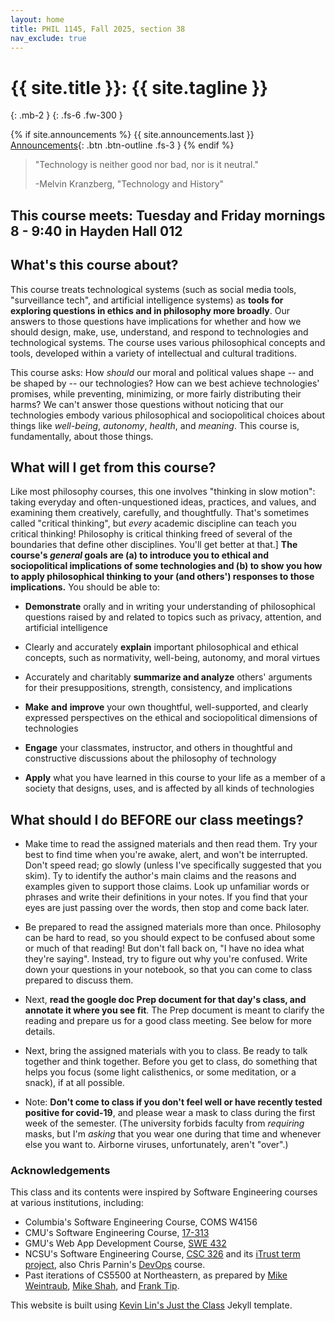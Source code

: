 ```yaml
---
layout: home
title: PHIL 1145, Fall 2025, section 38
nav_exclude: true
---
```


# {{ site.title }}: {{ site.tagline }}
{: .mb-2 }
{: .fs-6 .fw-300 }

{% if site.announcements %}
{{ site.announcements.last }}
[Announcements](announcements.md){: .btn .btn-outline .fs-3 }
{% endif %}

> "Technology is neither good nor bad, nor is it neutral."
>
> -Melvin Kranzberg, "Technology and History"

## This course meets: Tuesday and Friday mornings 8 - 9:40 in Hayden Hall 012

## What's this course about?

This course treats technological systems (such as social media tools,
"surveillance tech", and artificial intelligence systems) as **tools for
exploring questions in ethics and in philosophy more broadly**. Our
answers to those questions have implications for whether and how we
should design, make, use, understand, and respond to technologies and
technological systems. The course uses various philosophical concepts
and tools, developed within a variety of intellectual and cultural
traditions.

This course asks: How *should* our moral and political values shape --
and be shaped by -- our technologies? How can we best achieve
technologies' promises, while preventing, minimizing, or more fairly
distributing their harms? We can't answer those questions without
noticing that our technologies embody various philosophical and
sociopolitical choices about things like *well-being*, *autonomy*,
*health*, and *meaning*. This course is, fundamentally, about those
things.

## What will I get from this course?

Like most philosophy courses, this one involves "thinking in slow
motion": taking everyday and often-unquestioned ideas, practices, and
values, and examining them creatively, carefully, and thoughtfully.
That's sometimes called "critical thinking", but *every* academic
discipline can teach you critical thinking! Philosophy is critical
thinking freed of several of the boundaries that define other
disciplines. You'll get better at that.]
**The course's *general* goals are (a) to introduce you to ethical and
sociopolitical implications of some technologies and (b) to show you how
to apply philosophical thinking to your (and others') responses to those
implications.** You should be able to:

- **Demonstrate** orally and in writing your understanding of
  philosophical questions raised by and related to topics such as
  privacy, attention, and artificial intelligence

- Clearly and accurately **explain** important philosophical and
  ethical concepts, such as normativity, well-being, autonomy, and moral
  virtues

- Accurately and charitably **summarize and analyze** others' arguments
  for their presuppositions, strength, consistency, and
  implications

- **Make** **and** **improve** your own thoughtful, well-supported, and
  clearly expressed perspectives on the ethical and sociopolitical
  dimensions of technologies

- **Engage** your classmates, instructor, and others in thoughtful and
  constructive discussions about the philosophy of technology

- **Apply** what you have learned in this course to your life as a
  member of a society that designs, uses, and is affected by all kinds
  of technologies


## What should I do BEFORE our class meetings? 

- Make time to read the assigned materials and then read them. Try your
  best to find time when you're awake, alert, and won't be interrupted.
  Don't speed read; go slowly (unless I've specifically suggested that
  you skim). Ty to identify the author's main claims and the reasons and
  examples given to support those claims. Look up unfamiliar words or
  phrases and write their definitions in your notes. If you find that
  your eyes are just passing over the words, then stop and come back
  later.

- Be prepared to read the assigned materials more than once. Philosophy
  can be hard to read, so you should expect to be confused about some or
  much of that reading! But don't fall back on, "I have no idea what
  they're saying". Instead, try to figure out why you're confused. Write
  down your questions in your notebook, so that you can come to class
  prepared to discuss them.

- Next, **read the google doc Prep document for that day's class, and
  annotate it where you see fit**. The Prep document is meant to clarify
  the reading and prepare us for a good class meeting. See below for
  more details.

- Next, bring the assigned materials with you to class. Be ready to
  talk together and think together. Before you get to class, do
  something that helps you focus (some light calisthenics, or some
  meditation, or a snack), if at all possible.

- Note: **Don't come to class if you don't feel well or have recently
  tested positive for covid-19**, and please wear a mask to class during
  the first week of the semester. (The university forbids faculty from
  *requiring* masks, but I'm *asking* that you wear one during that time
  and whenever else you want to. Airborne viruses, unfortunately, aren't
  "over".)


### Acknowledgements
This class and its contents were inspired by Software Engineering courses at various institutions, including:
* Columbia's Software Engineering Course, COMS W4156
* CMU's Software Engineering Course, [17-313](https://cmu-313.github.io/)
* GMU's Web App Development Course, [SWE 432](https://cs.gmu.edu/~tlatoza/teaching/swe432f19/home.html)
* NCSU's Software Engineering Course, [CSC 326](https://sites.google.com/a/ncsu.edu/csc326-software-engineering/) and its [iTrust term project](https://dl.acm.org/doi/10.1145/3183377.3183393), also Chris Parnin's [DevOps](https://github.com/CSC-DevOps/Course) course.
* Past iterations of CS5500 at Northeastern, as prepared by [Mike Weintraub](https://pages.github.ccs.neu.edu/CS5500-CourseMaterials/2020-spring-mw/index.html), [Mike Shah](http://www.mshah.io/comp/Fall20/FSE/public/index.php), and [Frank Tip](https://pages.github.ccs.neu.edu/CS5500-CourseMaterials/2019-Fall-Section1/index.html).

This website is built using [Kevin Lin's Just the Class](https://kevinl.info/just-the-class/) Jekyll template.
